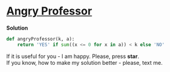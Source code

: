 # [Angry Professor](https://www.hackerrank.com/challenges/angry-professor)

**Solution**
<br>
```python
def angryProfessor(k, a):
    return 'YES' if sum((x <= 0 for x in a)) < k else 'NO'
```

If it is useful for you - I am happy. Please, press **star**.
<br>
If you know, how to make my solution better - please, text me.
